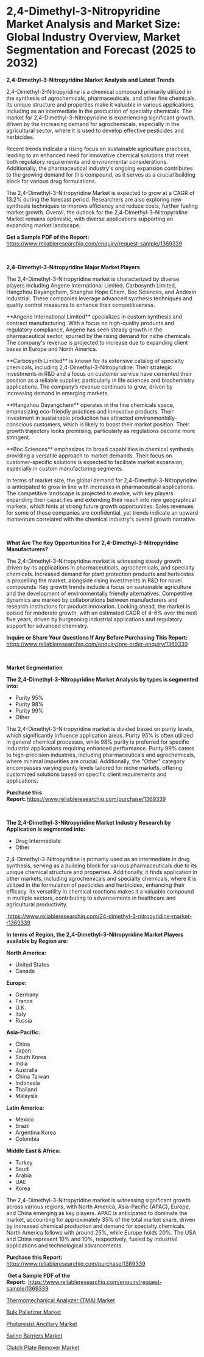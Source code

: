 <p><h1>2,4-Dimethyl-3-Nitropyridine Market Analysis and Market Size: Global Industry Overview, Market Segmentation and Forecast (2025 to 2032)</h1></p><p><strong>2,4-Dimethyl-3-Nitropyridine Market Analysis and Latest Trends</strong></p>
<p><p>2,4-Dimethyl-3-Nitropyridine is a chemical compound primarily utilized in the synthesis of agrochemicals, pharmaceuticals, and other fine chemicals. Its unique structure and properties make it valuable in various applications, including as an intermediate in the production of specialty chemicals. The market for 2,4-Dimethyl-3-Nitropyridine is experiencing significant growth, driven by the increasing demand for agrochemicals, especially in the agricultural sector, where it is used to develop effective pesticides and herbicides.</p><p>Recent trends indicate a rising focus on sustainable agriculture practices, leading to an enhanced need for innovative chemical solutions that meet both regulatory requirements and environmental considerations. Additionally, the pharmaceutical industry's ongoing expansion contributes to the growing demand for this compound, as it serves as a crucial building block for various drug formulations. </p><p>The 2,4-Dimethyl-3-Nitropyridine Market is expected to grow at a CAGR of 13.2% during the forecast period. Researchers are also exploring new synthesis techniques to improve efficiency and reduce costs, further fueling market growth. Overall, the outlook for the 2,4-Dimethyl-3-Nitropyridine Market remains optimistic, with diverse applications supporting an expanding market landscape.</p></p>
<p><strong>Get a Sample PDF of the Report:&nbsp;</strong> <a href="https://www.reliableresearchiq.com/enquiry/request-sample/1369339?utm_campaign=2310&utm_medium=2&utm_source=Github&utm_content=ia&utm_term=22032025&utm_id=24-dimethyl-3-nitropyridine">https://www.reliableresearchiq.com/enquiry/request-sample/1369339</a></p>
<p>&nbsp;</p>
<p><strong>2,4-Dimethyl-3-Nitropyridine Major Market Players</strong></p>
<p><p>The 2,4-Dimethyl-3-Nitropyridine market is characterized by diverse players including Angene International Limited, Carbosynth Limited, Hangzhou Dayangchem, Shanghai Hope Chem, Boc Sciences, and Andexin Industrial. These companies leverage advanced synthesis techniques and quality control measures to enhance their competitiveness.</p><p>**Angene International Limited** specializes in custom synthesis and contract manufacturing. With a focus on high-quality products and regulatory compliance, Angene has seen steady growth in the pharmaceutical sector, spurred by the rising demand for niche chemicals. The company's revenue is projected to increase due to expanding client bases in Europe and North America.</p><p>**Carbosynth Limited** is known for its extensive catalog of specialty chemicals, including 2,4-Dimethyl-3-Nitropyridine. Their strategic investments in R&D and a focus on customer service have cemented their position as a reliable supplier, particularly in life sciences and biochemistry applications. The company’s revenue continues to grow, driven by increasing demand in emerging markets.</p><p>**Hangzhou Dayangchem** operates in the fine chemicals space, emphasizing eco-friendly practices and innovative products. Their investment in sustainable production has attracted environmentally-conscious customers, which is likely to boost their market position. Their growth trajectory looks promising, particularly as regulations become more stringent.</p><p>**Boc Sciences** emphasizes its broad capabilities in chemical synthesis, providing a versatile approach to market demands. Their focus on customer-specific solutions is expected to facilitate market expansion, especially in custom manufacturing segments.</p><p>In terms of market size, the global demand for 2,4-Dimethyl-3-Nitropyridine is anticipated to grow in line with increases in pharmaceutical applications. The competitive landscape is projected to evolve, with key players expanding their capacities and extending their reach into new geographical markets, which hints at strong future growth opportunities. Sales revenues for some of these companies are confidential, yet trends indicate an upward momentum correlated with the chemical industry's overall growth narrative.</p></p>
<p>&nbsp;</p>
<p><strong>What Are The Key Opportunities For 2,4-Dimethyl-3-Nitropyridine Manufacturers?</strong></p>
<p><p>The 2,4-Dimethyl-3-Nitropyridine market is witnessing steady growth driven by its applications in pharmaceuticals, agrochemicals, and specialty chemicals. Increased demand for plant protection products and herbicides is propelling the market, alongside rising investments in R&D for novel compounds. Key growth trends include a focus on sustainable agriculture and the development of environmentally friendly alternatives. Competitive dynamics are marked by collaborations between manufacturers and research institutions for product innovation. Looking ahead, the market is poised for moderate growth, with an estimated CAGR of 4-6% over the next five years, driven by burgeoning industrial applications and regulatory support for advanced chemistry.</p></p>
<p><strong>Inquire or Share Your Questions If Any Before Purchasing This Report:</strong> <a href="https://www.reliableresearchiq.com/enquiry/pre-order-enquiry/1369339?utm_campaign=2310&utm_medium=2&utm_source=Github&utm_content=ia&utm_term=22032025&utm_id=24-dimethyl-3-nitropyridine">https://www.reliableresearchiq.com/enquiry/pre-order-enquiry/1369339</a></p>
<p>&nbsp;</p>
<p><strong>Market Segmentation</strong></p>
<p><strong>The 2,4-Dimethyl-3-Nitropyridine Market Analysis by types is segmented into:</strong></p>
<p><ul><li>Purity 95%</li><li>Purity 98%</li><li>Purity 99%</li><li>Other</li></ul></p>
<p><p>The 2,4-Dimethyl-3-Nitropyridine market is divided based on purity levels, which significantly influence application areas. Purity 95% is often utilized in general chemical processes, while 98% purity is preferred for specific industrial applications requiring enhanced performance. Purity 99% caters to high-precision industries, including pharmaceuticals and agrochemicals, where minimal impurities are crucial. Additionally, the "Other" category encompasses varying purity levels tailored for niche markets, offering customized solutions based on specific client requirements and applications.</p></p>
<p><strong>Purchase this Report:&nbsp;</strong><a href="https://www.reliableresearchiq.com/purchase/1369339?utm_campaign=2310&utm_medium=2&utm_source=Github&utm_content=ia&utm_term=22032025&utm_id=24-dimethyl-3-nitropyridine">https://www.reliableresearchiq.com/purchase/1369339</a></p>
<p>&nbsp;</p>
<p><strong>The 2,4-Dimethyl-3-Nitropyridine Market Industry Research by Application is segmented into:</strong></p>
<p><ul><li>Drug Intermediate</li><li>Other</li></ul></p>
<p><p>2,4-Dimethyl-3-Nitropyridine is primarily used as an intermediate in drug synthesis, serving as a building block for various pharmaceuticals due to its unique chemical structure and properties. Additionally, it finds application in other markets, including agrochemicals and specialty chemicals, where it is utilized in the formulation of pesticides and herbicides, enhancing their efficacy. Its versatility in chemical reactions makes it a valuable compound in multiple sectors, contributing to advancements in healthcare and agricultural productivity.</p></p>
<p><a href="https://www.reliableresearchiq.com/24-dimethyl-3-nitropyridine-market-r1369339?utm_campaign=2310&utm_medium=2&utm_source=Github&utm_content=ia&utm_term=22032025&utm_id=24-dimethyl-3-nitropyridine">&nbsp;https://www.reliableresearchiq.com/24-dimethyl-3-nitropyridine-market-r1369339</a></p>
<p><strong>In terms of Region, the 2,4-Dimethyl-3-Nitropyridine Market Players available by Region are:</strong></p>
<p>
    <p> <strong> North America: </strong>
        <ul>
            <li>United States</li>
            <li>Canada</li>
        </ul>
        </p> 
    <p> <strong> Europe: </strong>
        <ul>
            <li>Germany</li>
            <li>France</li>
            <li>U.K.</li>
            <li>Italy</li>
            <li>Russia</li>
        </ul>
        </p> 
    <p> <strong> Asia-Pacific: </strong>
        <ul>
            <li>China</li>
            <li>Japan</li>
            <li>South Korea</li>
            <li>India</li>
            <li>Australia</li>
            <li>China Taiwan</li>
            <li>Indonesia</li>
            <li>Thailand</li>
            <li>Malaysia</li>
        </ul>
        </p> 
    <p> <strong> Latin America: </strong>
        <ul>
            <li>Mexico</li>
            <li>Brazil</li>
            <li>Argentina Korea</li>
            <li>Colombia</li>
        </ul>
        </p> 
    <p> <strong> Middle East & Africa: </strong>
        <ul>
            <li>Turkey</li>
            <li>Saudi</li>
            <li>Arabia</li>
            <li>UAE</li>
            <li>Korea</li>
        </ul>
    </p>
    </p>
<p><p>The 2,4-Dimethyl-3-Nitropyridine market is witnessing significant growth across various regions, with North America, Asia-Pacific (APAC), Europe, and China emerging as key players. APAC is anticipated to dominate the market, accounting for approximately 35% of the total market share, driven by increased chemical production and demand for specialty chemicals. North America follows with around 25%, while Europe holds 20%. The USA and China represent 10% and 10%, respectively, fueled by industrial applications and technological advancements.</p></p>
<p><strong>Purchase this Report: </strong><a href="https://www.reliableresearchiq.com/purchase/1369339?utm_campaign=2310&utm_medium=2&utm_source=Github&utm_content=ia&utm_term=22032025&utm_id=24-dimethyl-3-nitropyridine">https://www.reliableresearchiq.com/purchase/1369339</a></p>
<p>&nbsp;<strong>Get a Sample PDF of the Report:&nbsp;&nbsp;</strong><a href="https://www.reliableresearchiq.com/enquiry/request-sample/1369339?utm_campaign=2310&utm_medium=2&utm_source=Github&utm_content=ia&utm_term=22032025&utm_id=24-dimethyl-3-nitropyridine">https://www.reliableresearchiq.com/enquiry/request-sample/1369339</a></p>
<p><strong></strong></p>
<p><p><a href="https://github.com/bawksmaedamu/Market-Research-Report-List-1/blob/main/thermomechanical-analyzer-tma-market.md?utm_campaign=2310&utm_medium=2&utm_source=Github&utm_content=ia&utm_term=22032025&utm_id=24-dimethyl-3-nitropyridine">Thermomechanical Analyzer (TMA) Market</a></p><p><a href="https://www.linkedin.com/pulse/foreign-opportunities-market-dynamics-bulk-palletizer-akj0c?utm_campaign=2310&utm_medium=2&utm_source=Github&utm_content=ia&utm_term=22032025&utm_id=24-dimethyl-3-nitropyridine">Bulk Palletizer Market</a></p><p><a href="https://github.com/agemakisel4b/Market-Research-Report-List-1/blob/main/photoresist-ancillary-market.md?utm_campaign=2310&utm_medium=2&utm_source=Github&utm_content=ia&utm_term=22032025&utm_id=24-dimethyl-3-nitropyridine">Photoresist Ancillary Market</a></p><p><a href="https://www.linkedin.com/pulse/in-depth-evaluation-swing-barriers-market-amacro-overview-cdefc?utm_campaign=2310&utm_medium=2&utm_source=Github&utm_content=ia&utm_term=22032025&utm_id=24-dimethyl-3-nitropyridine">Swing Barriers Market</a></p><p><a href="https://www.linkedin.com/pulse/thorough-analysis-clutch-plate-remover-market-itsindustrys-oa1yc?utm_campaign=2310&utm_medium=2&utm_source=Github&utm_content=ia&utm_term=22032025&utm_id=24-dimethyl-3-nitropyridine">Clutch Plate Remover Market</a></p></p>